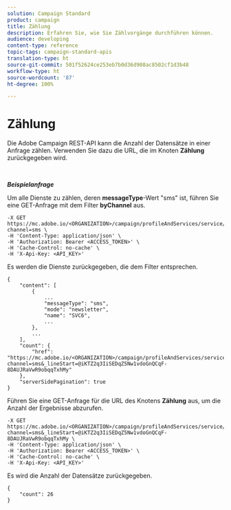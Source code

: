 ```yaml
---
solution: Campaign Standard
product: campaign
title: Zählung
description: Erfahren Sie, wie Sie Zählvorgänge durchführen können.
audience: developing
content-type: reference
topic-tags: campaign-standard-apis
translation-type: ht
source-git-commit: 501f52624ce253eb7b0d36d908ac8502cf1d3b48
workflow-type: ht
source-wordcount: '87'
ht-degree: 100%

---
```



# Zählung

Die Adobe Campaign REST-API kann die Anzahl der Datensätze in einer Anfrage zählen. Verwenden Sie dazu die URL, die im Knoten **Zählung** zurückgegeben wird.

<br/>

***Beispielanfrage***

Um alle Dienste zu zählen, deren **messageType**-Wert &quot;sms&quot; ist, führen Sie eine GET-Anfrage mit dem Filter **byChannel** aus.

```
-X GET https://mc.adobe.io/<ORGANIZATION>/campaign/profileAndServices/service/byChannel?channel=sms \
-H 'Content-Type: application/json' \
-H 'Authorization: Bearer <ACCESS_TOKEN>' \
-H 'Cache-Control: no-cache' \
-H 'X-Api-Key: <API_KEY>'
```

Es werden die Dienste zurückgegeben, die dem Filter entsprechen.

```
{
    "content": [
        {
            ...
            "messageType": "sms",
            "mode": "newsletter",
            "name": "SVC6",
            ...
        },
        ...
    ],
    "count": {
        "href": "https://mc.adobe.io/<ORGANIZATION>/campaign/profileAndServices/service/byChannel/_count?channel=sms&_lineStart=@iKTZ2q3IiSEDqZ5Nw1vdoGnQCqF-8DAUJRaVwR9obqqTxhMy"
    },
    "serverSidePagination": true
}
```

Führen Sie eine GET-Anfrage für die URL des Knotens **Zählung** aus, um die Anzahl der Ergebnisse abzurufen.

```
-X GET https://mc.adobe.io/<ORGANIZATION>/campaign/profileAndServices/service/byChannel/_count?channel=sms&_lineStart=@iKTZ2q3IiSEDqZ5Nw1vdoGnQCqF-8DAUJRaVwR9obqqTxhMy \
-H 'Content-Type: application/json' \
-H 'Authorization: Bearer <ACCESS_TOKEN>' \
-H 'Cache-Control: no-cache' \
-H 'X-Api-Key: <API_KEY>'
```

Es wird die Anzahl der Datensätze zurückgegeben.

```
{
    "count": 26
}
```

